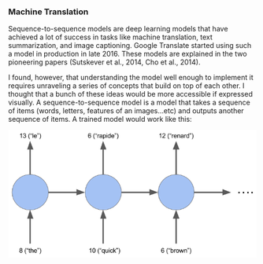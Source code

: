 ### Machine Translation
Sequence-to-sequence models are deep learning models that have achieved a lot of success in tasks like machine translation, text summarization, and image captioning. Google Translate started using such a model in production in late 2016. These models are explained in the two pioneering papers (Sutskever et al., 2014, Cho et al., 2014).

I found, however, that understanding the model well enough to implement it requires unraveling a series of concepts that build on top of each other. I thought that a bunch of these ideas would be more accessible if expressed visually. A sequence-to-sequence model is a model that takes a sequence of items (words, letters, features of an images…etc) and outputs another sequence of items. A trained model would work like this:

[![hmmmm](images/rnn.png)](https://www.youtube.com/watch?v=ftA_xYTZPAE)
